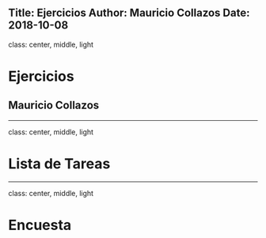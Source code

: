 Title: Ejercicios
Author: Mauricio Collazos
Date: 2018-10-08
![]()
---
class: center, middle, light
# Ejercicios
## Mauricio Collazos
---
class: center, middle, light
# Lista de Tareas
---
class: center, middle, light
# Encuesta